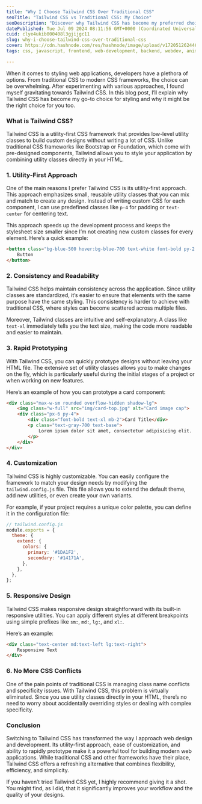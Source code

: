 ```yaml
---
title: "Why I Choose Tailwind CSS Over Traditional CSS"
seoTitle: "Tailwind CSS vs Traditional CSS: My Choice"
seoDescription: "Discover why Tailwind CSS has become my preferred choice over traditional CSS for styling web applications. Efficient, customizable, and consistent"
datePublished: Tue Jul 09 2024 08:11:56 GMT+0000 (Coordinated Universal Time)
cuid: clye4ukib000408l3gjijgc11
slug: why-i-choose-tailwind-css-over-traditional-css
cover: https://cdn.hashnode.com/res/hashnode/image/upload/v1720512624467/35e435d7-a012-41fe-9bbc-c599cd573c8b.avif
tags: css, javascript, frontend, web-development, backend, webdev, animation, javascript-framework, frontend-development, tailwind-css

---
```


When it comes to styling web applications, developers have a plethora of options. From traditional CSS to modern CSS frameworks, the choice can be overwhelming. After experimenting with various approaches, I found myself gravitating towards Tailwind CSS. In this blog post, I’ll explain why Tailwind CSS has become my go-to choice for styling and why it might be the right choice for you too.

### What is Tailwind CSS?

Tailwind CSS is a utility-first CSS framework that provides low-level utility classes to build custom designs without writing a lot of CSS. Unlike traditional CSS frameworks like Bootstrap or Foundation, which come with pre-designed components, Tailwind allows you to style your application by combining utility classes directly in your HTML.

### 1\. **Utility-First Approach**

One of the main reasons I prefer Tailwind CSS is its utility-first approach. This approach emphasizes small, reusable utility classes that you can mix and match to create any design. Instead of writing custom CSS for each component, I can use predefined classes like `p-4` for padding or `text-center` for centering text.

This approach speeds up the development process and keeps the stylesheet size smaller since I’m not creating new custom classes for every element. Here’s a quick example:

```html
<button class="bg-blue-500 hover:bg-blue-700 text-white font-bold py-2 px-4 rounded">
    Button
</button>
```

### 2\. **Consistency and Readability**

Tailwind CSS helps maintain consistency across the application. Since utility classes are standardized, it’s easier to ensure that elements with the same purpose have the same styling. This consistency is harder to achieve with traditional CSS, where styles can become scattered across multiple files.

Moreover, Tailwind classes are intuitive and self-explanatory. A class like `text-xl` immediately tells you the text size, making the code more readable and easier to maintain.

### 3\. **Rapid Prototyping**

With Tailwind CSS, you can quickly prototype designs without leaving your HTML file. The extensive set of utility classes allows you to make changes on the fly, which is particularly useful during the initial stages of a project or when working on new features.

Here’s an example of how you can prototype a card component:

```html
<div class="max-w-sm rounded overflow-hidden shadow-lg">
    <img class="w-full" src="img/card-top.jpg" alt="Card image cap">
    <div class="px-6 py-4">
        <div class="font-bold text-xl mb-2">Card Title</div>
        <p class="text-gray-700 text-base">
            Lorem ipsum dolor sit amet, consectetur adipisicing elit.
        </p>
    </div>
</div>
```

### 4\. **Customization**

Tailwind CSS is highly customizable. You can easily configure the framework to match your design needs by modifying the `tailwind.config.js` file. This file allows you to extend the default theme, add new utilities, or even create your own variants.

For example, if your project requires a unique color palette, you can define it in the configuration file:

```javascript
// tailwind.config.js
module.exports = {
  theme: {
    extend: {
      colors: {
        primary: '#1DA1F2',
        secondary: '#14171A',
      },
    },
  },
};
```

### 5\. **Responsive Design**

Tailwind CSS makes responsive design straightforward with its built-in responsive utilities. You can apply different styles at different breakpoints using simple prefixes like `sm:`, `md:`, `lg:`, and `xl:`.

Here’s an example:

```html
<div class="text-center md:text-left lg:text-right">
    Responsive Text
</div>
```

### 6\. **No More CSS Conflicts**

One of the pain points of traditional CSS is managing class name conflicts and specificity issues. With Tailwind CSS, this problem is virtually eliminated. Since you use utility classes directly in your HTML, there’s no need to worry about accidentally overriding styles or dealing with complex specificity.

### Conclusion

Switching to Tailwind CSS has transformed the way I approach web design and development. Its utility-first approach, ease of customization, and ability to rapidly prototype make it a powerful tool for building modern web applications. While traditional CSS and other frameworks have their place, Tailwind CSS offers a refreshing alternative that combines flexibility, efficiency, and simplicity.

If you haven’t tried Tailwind CSS yet, I highly recommend giving it a shot. You might find, as I did, that it significantly improves your workflow and the quality of your designs.
